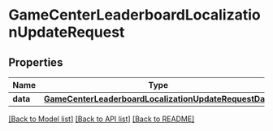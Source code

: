 # GameCenterLeaderboardLocalizationUpdateRequest

## Properties
Name | Type | Description | Notes
------------ | ------------- | ------------- | -------------
**data** | [**GameCenterLeaderboardLocalizationUpdateRequestData**](GameCenterLeaderboardLocalizationUpdateRequestData.md) |  | 

[[Back to Model list]](../README.md#documentation-for-models) [[Back to API list]](../README.md#documentation-for-api-endpoints) [[Back to README]](../README.md)


